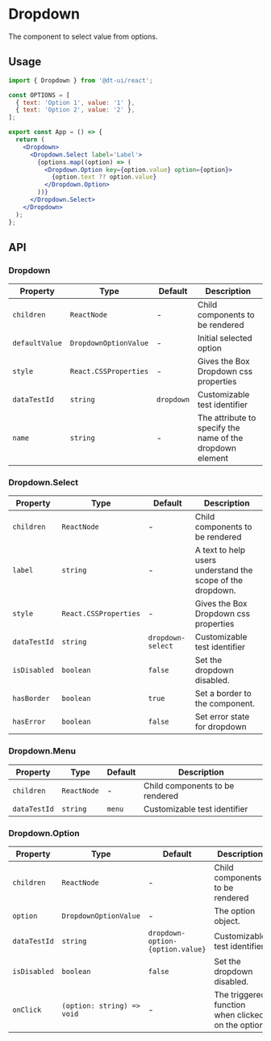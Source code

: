# Dropdown

The component to select value from options.

## Usage

```jsx
import { Dropdown } from '@dt-ui/react';

const OPTIONS = [
  { text: 'Option 1', value: '1' },
  { text: 'Option 2', value: '2' },
];

export const App = () => {
  return (
    <Dropdown>
      <Dropdown.Select label='Label'>
        {options.map((option) => (
          <Dropdown.Option key={option.value} option={option}>
            {option.text ?? option.value}
          </Dropdown.Option>
        ))}
      </Dropdown.Select>
    </Dropdown>
  );
};
```

## API

### Dropdown

| Property       | Type                  | Default    | Description                                               |
| -------------- | --------------------- | ---------- | --------------------------------------------------------- |
| `children`     | `ReactNode`           | -          | Child components to be rendered                           |
| `defaultValue` | `DropdownOptionValue` | -          | Initial selected option                                   |
| `style`        | `React.CSSProperties` | -          | Gives the Box Dropdown css properties                     |
| `dataTestId`   | `string`              | `dropdown` | Customizable test identifier                              |
| `name`         | `string`              | -          | The attribute to specify the name of the dropdown element |

### Dropdown.Select

| Property     | Type                  | Default           | Description                                                |
| ------------ | --------------------- | ----------------- | ---------------------------------------------------------- |
| `children`   | `ReactNode`           | -                 | Child components to be rendered                            |
| `label`      | `string`              | -                 | A text to help users understand the scope of the dropdown. |
| `style`      | `React.CSSProperties` | -                 | Gives the Box Dropdown css properties                      |
| `dataTestId` | `string`              | `dropdown-select` | Customizable test identifier                               |
| `isDisabled` | `boolean`             | `false`           | Set the dropdown disabled.                                 |
| `hasBorder`  | `boolean`             | `true`            | Set a border to the component.                             |
| `hasError`   | `boolean`             | `false`           | Set error state for dropdown                               |

### Dropdown.Menu

| Property     | Type        | Default | Description                     |
| ------------ | ----------- | ------- | ------------------------------- |
| `children`   | `ReactNode` | -       | Child components to be rendered |
| `dataTestId` | `string`    | `menu`  | Customizable test identifier    |

### Dropdown.Option

| Property     | Type                       | Default                          | Description                                       |
| ------------ | -------------------------- | -------------------------------- | ------------------------------------------------- |
| `children`   | `ReactNode`                | -                                | Child components to be rendered                   |
| `option`     | `DropdownOptionValue`      | -                                | The option object.                                |
| `dataTestId` | `string`                   | `dropdown-option-{option.value}` | Customizable test identifier                      |
| `isDisabled` | `boolean`                  | `false`                          | Set the dropdown disabled.                        |
| `onClick`    | `(option: string) => void` | -                                | The triggered function when clicked on the option |
